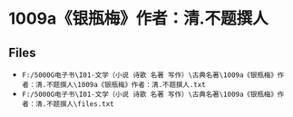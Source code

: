 # 1009a《银瓶梅》作者：清.不题撰人

## Files

- `F:/5000G电子书\I01-文学（小说 诗歌 名著 写作）\古典名著\1009a《银瓶梅》作者：清.不题撰人\1009a《银瓶梅》作者：清.不题撰人.txt`
- `F:/5000G电子书\I01-文学（小说 诗歌 名著 写作）\古典名著\1009a《银瓶梅》作者：清.不题撰人\files.txt`
